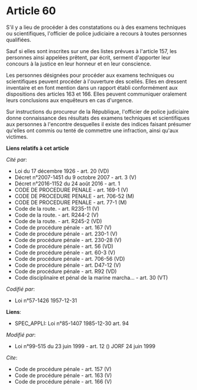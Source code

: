 # Article 60

S'il y a lieu de procéder à des constatations ou à des examens techniques ou scientifiques, l'officier de police judiciaire a
recours à toutes personnes qualifiées. 

Sauf si elles sont inscrites sur une des listes prévues à l'article 157, les personnes ainsi appelées prêtent, par écrit,
serment d'apporter leur concours à la justice en leur honneur et en leur conscience. 

Les personnes désignées pour procéder aux examens techniques ou scientifiques peuvent procéder à l'ouverture des scellés.
Elles en dressent inventaire et en font mention dans un rapport établi conformément aux dispositions des articles 163 et 166.
Elles peuvent communiquer oralement leurs conclusions aux enquêteurs en cas d'urgence. 

Sur instructions du procureur de la République, l'officier de police judiciaire donne connaissance des résultats des examens
techniques et scientifiques aux personnes à l'encontre desquelles il existe des indices faisant présumer qu'elles ont commis
ou tenté de commettre une infraction, ainsi qu'aux victimes.

**Liens relatifs à cet article**

_Cité par_:

  - Loi du 17 décembre 1926 - art. 20 (VD)
  - Décret n°2007-1451 du 9 octobre 2007 - art. 3 (V)
  - Décret n°2016-1152 du 24 août 2016 - art. 1
  - CODE DE PROCEDURE PENALE - art. 169-1 (V)
  - CODE DE PROCEDURE PENALE - art. 706-52 (M)
  - CODE DE PROCEDURE PENALE - art. 77-1 (M)
  - Code de la route. - art. R235-11 (V)
  - Code de la route. - art. R244-2 (V)
  - Code de la route. - art. R245-2 (VD)
  - Code de procédure pénale - art. 167 (V)
  - Code de procédure pénale - art. 230-1 (V)
  - Code de procédure pénale - art. 230-28 (V)
  - Code de procédure pénale - art. 56 (VD)
  - Code de procédure pénale - art. 60-3 (V)
  - Code de procédure pénale - art. 706-56 (VD)
  - Code de procédure pénale - art. D47-12 (V)
  - Code de procédure pénale - art. R92 (VD)
  - Code disciplinaire et pénal de la marine marcha... - art. 30 (VT)

_Codifié par_:

  - Loi n°57-1426 1957-12-31

**Liens**:

  - SPEC_APPLI: Loi n°85-1407 1985-12-30 art. 94

_Modifié par_:

  - Loi n°99-515 du 23 juin 1999 - art. 12 () JORF 24 juin 1999

_Cite_:

  - Code de procédure pénale - art. 157 (V)
  - Code de procédure pénale - art. 163 (V)
  - Code de procédure pénale - art. 166 (V)
